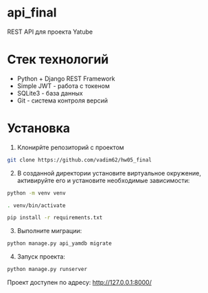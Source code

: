 # api_final
REST API для проекта Yatube
# Стек технологий
- Python + Django REST Framework
- Simple JWT - работа с токеном
- SQLite3 - база данных
- Git - система контроля версий
# Установка
1. Клонирйте репозиторий с проектом
```sh
git clone https://github.com/vadim62/hw05_final
```
2. В созданной директории установите виртуальное окружение, активируйте его и установите необходимые зависимости:
```sh
python -m venv venv

. venv/bin/activate

pip install -r requirements.txt
```
3. Выполните миграции:
```sh
python manage.py api_yamdb migrate
```
4. Запуск проекта:
```sh
python manage.py runserver
```
Проект доступен по адресу: http://127.0.0.1:8000/

